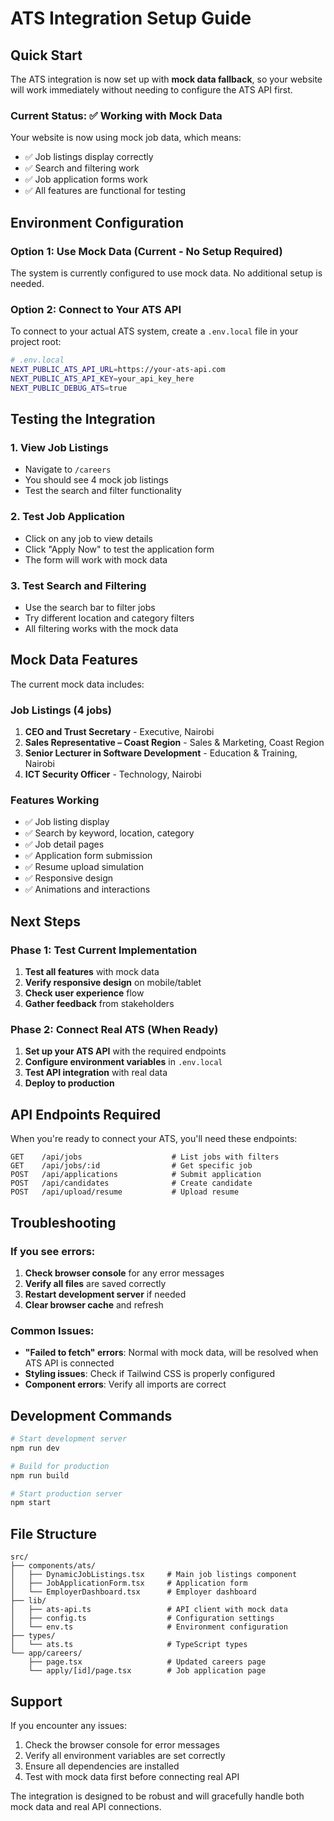 # ATS Integration Setup Guide

## Quick Start

The ATS integration is now set up with **mock data fallback**, so your website will work immediately without needing to configure the ATS API first.

### Current Status: ✅ Working with Mock Data

Your website is now using mock job data, which means:
- ✅ Job listings display correctly
- ✅ Search and filtering work
- ✅ Job application forms work
- ✅ All features are functional for testing

## Environment Configuration

### Option 1: Use Mock Data (Current - No Setup Required)
The system is currently configured to use mock data. No additional setup is needed.

### Option 2: Connect to Your ATS API

To connect to your actual ATS system, create a `.env.local` file in your project root:

```bash
# .env.local
NEXT_PUBLIC_ATS_API_URL=https://your-ats-api.com
NEXT_PUBLIC_ATS_API_KEY=your_api_key_here
NEXT_PUBLIC_DEBUG_ATS=true
```

## Testing the Integration

### 1. View Job Listings
- Navigate to `/careers`
- You should see 4 mock job listings
- Test the search and filter functionality

### 2. Test Job Application
- Click on any job to view details
- Click "Apply Now" to test the application form
- The form will work with mock data

### 3. Test Search and Filtering
- Use the search bar to filter jobs
- Try different location and category filters
- All filtering works with the mock data

## Mock Data Features

The current mock data includes:

### Job Listings (4 jobs)
1. **CEO and Trust Secretary** - Executive, Nairobi
2. **Sales Representative – Coast Region** - Sales & Marketing, Coast Region  
3. **Senior Lecturer in Software Development** - Education & Training, Nairobi
4. **ICT Security Officer** - Technology, Nairobi

### Features Working
- ✅ Job listing display
- ✅ Search by keyword, location, category
- ✅ Job detail pages
- ✅ Application form submission
- ✅ Resume upload simulation
- ✅ Responsive design
- ✅ Animations and interactions

## Next Steps

### Phase 1: Test Current Implementation
1. **Test all features** with mock data
2. **Verify responsive design** on mobile/tablet
3. **Check user experience** flow
4. **Gather feedback** from stakeholders

### Phase 2: Connect Real ATS (When Ready)
1. **Set up your ATS API** with the required endpoints
2. **Configure environment variables** in `.env.local`
3. **Test API integration** with real data
4. **Deploy to production**

## API Endpoints Required

When you're ready to connect your ATS, you'll need these endpoints:

```
GET    /api/jobs                    # List jobs with filters
GET    /api/jobs/:id                # Get specific job
POST   /api/applications            # Submit application
POST   /api/candidates              # Create candidate
POST   /api/upload/resume           # Upload resume
```

## Troubleshooting

### If you see errors:
1. **Check browser console** for any error messages
2. **Verify all files** are saved correctly
3. **Restart development server** if needed
4. **Clear browser cache** and refresh

### Common Issues:
- **"Failed to fetch" errors**: Normal with mock data, will be resolved when ATS API is connected
- **Styling issues**: Check if Tailwind CSS is properly configured
- **Component errors**: Verify all imports are correct

## Development Commands

```bash
# Start development server
npm run dev

# Build for production
npm run build

# Start production server
npm start
```

## File Structure

```
src/
├── components/ats/
│   ├── DynamicJobListings.tsx     # Main job listings component
│   ├── JobApplicationForm.tsx     # Application form
│   └── EmployerDashboard.tsx      # Employer dashboard
├── lib/
│   ├── ats-api.ts                 # API client with mock data
│   ├── config.ts                  # Configuration settings
│   └── env.ts                     # Environment configuration
├── types/
│   └── ats.ts                     # TypeScript types
└── app/careers/
    ├── page.tsx                   # Updated careers page
    └── apply/[id]/page.tsx        # Job application page
```

## Support

If you encounter any issues:
1. Check the browser console for error messages
2. Verify all environment variables are set correctly
3. Ensure all dependencies are installed
4. Test with mock data first before connecting real API

The integration is designed to be robust and will gracefully handle both mock data and real API connections.

